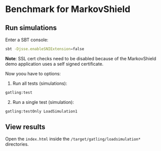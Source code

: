 # Benchmark for MarkovShield

## Run simulations
Enter a SBT console:
```bash
sbt -Djsse.enableSNIExtension=false
```
**Note**: SSL cert checks need to be disabled because of the MarkovShield demo application uses a self signed certificate.

Now yoou have to options:
1. Run all tests (simulations):
```bash
gatling:test
```
2. Run a single test (simulation):
```bash
gatling:testOnly LoadSimulation1
```

## View results
Open the `index.html` inside the `/target/gatling/loadsimulation*` directories.